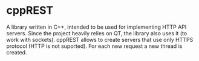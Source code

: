 # cppREST
A library written in C++, intended to be used for implementing HTTP API servers. Since the project heavily relies on QT, the library also uses it (to work with sockets). cppREST allows to create servers that use only HTTPS protocol (HTTP is not suported). For each new request a new thread is created. 
